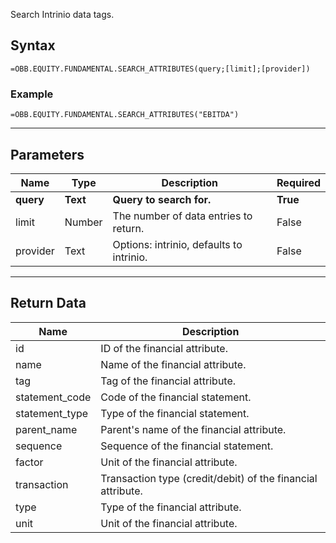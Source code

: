 <!-- markdownlint-disable MD041 -->

Search Intrinio data tags.

## Syntax

```excel wordwrap
=OBB.EQUITY.FUNDAMENTAL.SEARCH_ATTRIBUTES(query;[limit];[provider])
```

### Example

```excel wordwrap
=OBB.EQUITY.FUNDAMENTAL.SEARCH_ATTRIBUTES("EBITDA")
```

---

## Parameters

| Name | Type | Description | Required |
| ---- | ---- | ----------- | -------- |
| **query** | **Text** | **Query to search for.** | **True** |
| limit | Number | The number of data entries to return. | False |
| provider | Text | Options: intrinio, defaults to intrinio. | False |

---

## Return Data

| Name | Description |
| ---- | ----------- |
| id | ID of the financial attribute.  |
| name | Name of the financial attribute.  |
| tag | Tag of the financial attribute.  |
| statement_code | Code of the financial statement.  |
| statement_type | Type of the financial statement.  |
| parent_name | Parent's name of the financial attribute.  |
| sequence | Sequence of the financial statement.  |
| factor | Unit of the financial attribute.  |
| transaction | Transaction type (credit/debit) of the financial attribute.  |
| type | Type of the financial attribute.  |
| unit | Unit of the financial attribute.  |
